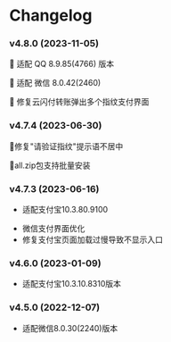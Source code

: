 # Changelog

### v4.8.0 (2023-11-05)

🚩 适配 QQ 8.9.85(4766) 版本

🚩 适配 微信 8.0.42(2460)

🐛 修复云闪付转账弹出多个指纹支付界面

### v4.7.4 (2023-06-30)

🐛修复"请验证指纹"提示语不居中

🚩all.zip包支持批量安装

### v4.7.3 (2023-06-16)

+ 适配支付宝10.3.80.9100
* 微信支付界面优化
* 修复支付宝页面加载过慢导致不显示入口

### v4.6.0 (2023-01-09)

+ 适配支付宝10.3.10.8310版本

### v4.5.0 (2022-12-07)

+ 适配微信8.0.30(2240)版本
